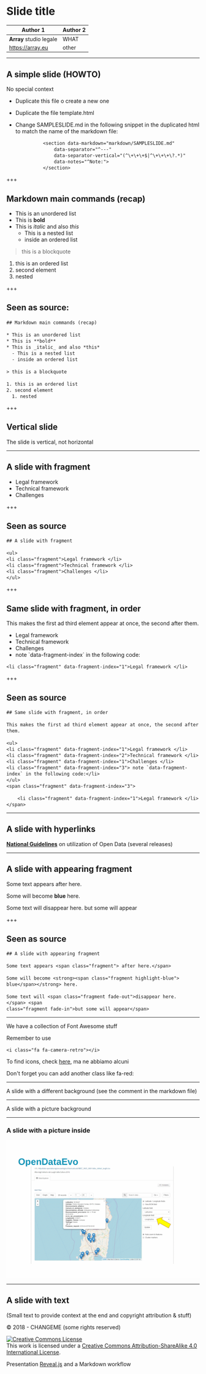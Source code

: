 # Slide title
  <!-- .slide: data-background-image="markdown/assets/projects.png" data-background-size="50%" data-background-color=" " data-background-position="top 20px right 5%" data-max-width="200px"-->

Author 1   |  Author 2
--|--
**Array** studio legale  |  WHAT
  https://array.eu   |  other

<!-- Remove the comment to remove the sample second logo  
Change the logo to adapt the slide -->

---

## A simple slide (HOWTO)

No special context

- Duplicate this file o create a new one
- Duplicate the file template.html
- Change SAMPLESLIDE.md in the following snippet in the duplicated html to match the name of the markdown file:


				<section data-markdown="markdown/SAMPLESLIDE.md"
					data-separator="^---"
					data-separator-vertical="(^\+\+\+$|^\+\+\+\?.*)"
					data-notes="^Note:">
				</section>

+++

## Markdown main commands (recap)        

* This is an unordered list
* This is **bold**
* This is _italic_ and also *this*
  - This is a nested list
  - inside an ordered list

> this is a blockquote

1. this is an ordered list
2. second element
  1. nested

+++
## Seen as source:
    ## Markdown main commands (recap)        

    * This is an unordered list
    * This is **bold**
    * This is _italic_ and also *this*
      - This is a nested list
      - inside an ordered list

    > this is a blockquote
    
    1. this is an ordered list
    2. second element
      1. nested


+++

## Vertical slide

The slide is vertical, not horizontal

---

## A slide with fragment

<ul>
<li class="fragment">Legal framework </li>
<li class="fragment">Technical framework </li>
<li class="fragment">Challenges </li>
</ul>

+++

## Seen as source

    ## A slide with fragment

    <ul>
    <li class="fragment">Legal framework </li>
    <li class="fragment">Technical framework </li>
    <li class="fragment">Challenges </li>
    </ul>


+++

## Same slide with fragment, in order

This makes the first ad third element appear at once, the second after them.

<ul>
<li class="fragment" data-fragment-index="1">Legal framework </li>
<li class="fragment" data-fragment-index="2">Technical framework </li>
<li class="fragment" data-fragment-index="1">Challenges </li>
<li class="fragment" data-fragment-index="3"> note `data-fragment-index` in the following code:</li>
</ul>
<span class="fragment" data-fragment-index="3">

    <li class="fragment" data-fragment-index="1">Legal framework </li>
</span>

+++

## Seen as source

    ## Same slide with fragment, in order

    This makes the first ad third element appear at once, the second after them.

    <ul>
    <li class="fragment" data-fragment-index="1">Legal framework </li>
    <li class="fragment" data-fragment-index="2">Technical framework </li>
    <li class="fragment" data-fragment-index="1">Challenges </li>
    <li class="fragment" data-fragment-index="3"> note `data-fragment-index` in the following code:</li>
    </ul>
    <span class="fragment" data-fragment-index="3">

        <li class="fragment" data-fragment-index="1">Legal framework </li>
    </span>


---

## A slide with hyperlinks

[**National Guidelines**](http://lg-patrimonio-pubblico.readthedocs.io/it/latest/index.html) on utilization of Open Data (several releases)

---

## A slide with appearing fragment

Some text appears <span class="fragment"> after here.</span>

Some will become <strong><span class="fragment highlight-blue ">blue</span></strong> here.

Some text will <span class="fragment fade-out">disappear here.</span> <span class="fragment fade-in">but some will appear</span>

+++

## Seen as source

    ## A slide with appearing fragment

    Some text appears <span class="fragment"> after here.</span>

    Some will become <strong><span class="fragment highlight-blue">
    blue</span></strong> here.

    Some text will <span class="fragment fade-out">disappear here.
    </span> <span
    class="fragment fade-in">but some will appear</span>

---
We have a collection of Font Awesome stuff

<i class="fa fa-camera-retro"></i> Remember to use

    <i class="fa fa-camera-retro"></i>

To find icons, check [here](https://fontawesome.com/icons?d=gallery), ma ne abbiamo alcuni

<i class="fa fa-trademark"></i> <i class="fa fa-copyright"></i> <i class="fa fa-registered"></i> <i class="fa fa-arrow-right"></i>

Don't forget you can add another class like fa-red: <i class="fa fa-camera-retro fa-red"></i> <i class="fa fa-arrow-up fa-green"></i> <i class="fa fa-bath fa-green"></i>


---
<!-- .slide: data-background-size="200px" data-background-color="#dddddd" data-background-position="top 20px left 20px" -->



A slide with a different background (see the comment in the markdown file)

---
<!-- .slide:  data-background-image="markdown/assets/OpenRAS_presentazione23marzo2018_ginesu4.gif"  -->

<p class="fragment">
A slide with a picture background
</p>

---

### A slide with a picture inside



<img class="center-img" src="markdown/assets/OpenRAS_presentazione23marzo2018_ginesu4.gif" />



---


## A slide with text

(Small text to provide context at the end and copyright attribution & stuff)


<div class="bottom">
<p>© 2018 - CHANGEME (some rights reserved) </p>

<p><a rel="license" href="http://creativecommons.org/licenses/by-sa/4.0/"><img alt="Creative Commons License" style="border-width:0" src="https://i.creativecommons.org/l/by-sa/4.0/88x31.png" /></a><br />This work is licensed under a <a rel="license" href="http://creativecommons.org/licenses/by-sa/4.0/">Creative Commons Attribution-ShareAlike 4.0 International License</a>.  
</p>

Presentation [Reveal.js][81aa3153] and a Markdown workflow

</div>

  [81aa3153]: https://revealjs.com/ "Reveal"
